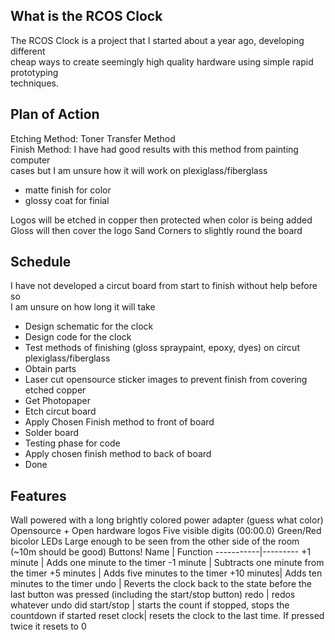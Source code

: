 What is the RCOS Clock
----------------------
The RCOS Clock is a project that I started about a year ago, developing different  
cheap ways to create seemingly high quality hardware using simple rapid prototyping  
techniques. 


Plan of Action
--------------
Etching Method: Toner Transfer Method  
Finish Method: I have had good results with this method from painting computer  
cases but I am unsure how it will work on plexiglass/fiberglass  

* matte finish for color
* glossy coat for finial

Logos will be etched in copper then protected when color is being added  
Gloss will then cover the logo
Sand Corners to slightly round the board

Schedule
--------
I have not developed a circut board from start to finish without help before so  
I am unsure on how long it will take  

* Design schematic for the clock
* Design code for the clock
* Test methods of finishing (gloss spraypaint, epoxy, dyes) on circut plexiglass/fiberglass
* Obtain parts
* Laser cut opensource sticker images to prevent finish from covering etched copper 
* Get Photopaper
* Etch circut board
* Apply Chosen Finish method to front of board
* Solder board
* Testing phase for code
* Apply chosen finish method to back of board
* Done

Features
--------
Wall powered with a long brightly colored power adapter (guess what color)
Opensource + Open hardware logos
Five visible digits (00:00.0)
Green/Red bicolor LEDs
Large enough to be seen from the other side of the room (~10m should be good)
Buttons!
Name       | Function
-----------|---------
+1 minute  | Adds one minute to the timer
-1 minute  | Subtracts one minute from the timer
+5 minutes | Adds five minutes to the timer
+10 minutes| Adds ten minutes to the timer
undo       | Reverts the clock back to the state before the last button was pressed (including the start/stop button)
redo       | redos whatever undo did
start/stop | starts the count if stopped, stops the countdown if started
reset clock| resets the clock to the last time. If pressed twice it resets to 0
